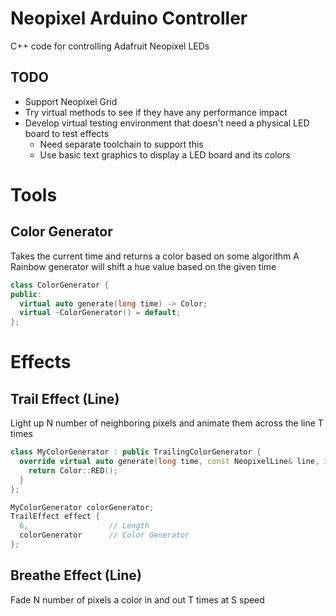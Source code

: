 # Neopixel Arduino Controller
C++ code for controlling Adafruit Neopixel LEDs

## TODO

- Support Neopixel Grid
- Try virtual methods to see if they have any performance impact
- Develop virtual testing environment that doesn't need a physical LED board to test effects
  - Need separate toolchain to support this
  - Use basic text graphics to display a LED board and its colors

# Tools

## Color Generator
Takes the current time and returns a color based on some algorithm
A Rainbow generator will shift a hue value based on the given time

```cpp
class ColorGenerator {
public:
  virtual auto generate(long time) -> Color;
  virtual ~ColorGenerator() = default;  
};
```

# Effects

## Trail Effect (Line)
Light up N number of neighboring pixels and animate them across the line T times

```cpp
class MyColorGenerator : public TrailingColorGenerator {
  override virtual auto generate(long time, const NeopixelLine& line, int pixel) -> Color {
    return Color::RED();
  }
};

MyColorGenerator colorGenerator;
TrailEffect effect {
  6,                  // Length
  colorGenerator      // Color Generator
};
```

## Breathe Effect (Line)
Fade N number of pixels a color in and out T times at S speed